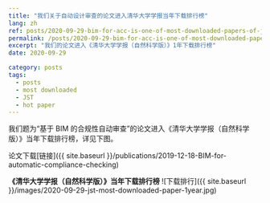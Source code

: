 ```yaml
---
title: "我们关于自动设计审查的论文进入清华大学学报当年下载排行榜"
lang: zh
ref: posts/2020-09-29-bim-for-acc-is-one-of-most-downloaded-papers-of-jst
permalink: /posts/2020-09-29-bim-for-acc-is-one-of-most-downloaded-papers-of-jst
excerpt: "我们的论文进入《清华大学学报（自然科学版）》1年下载排行榜"
date: 2020-09-29

category: posts
tags:
  - posts
  - most downloaded
  - JST
  - hot paper
---
```


我们题为“基于 BIM 的合规性自动审查”的论文进入《清华大学学报（自然科学版）》当年下载排行榜，详见下图。

论文下载[链接]({{ site.baseurl }}/publications/2019-12-18-BIM-for-automatic-compliance-checking)

**《清华大学学报（自然科学版）》当年下载排行榜**
![下载排行]({{ site.baseurl }}/images/2020-09-29-jst-most-downloaded-paper-1year.jpg)
